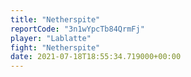```yaml
---
title: "Netherspite"
reportCode: "3n1wYpcTb84QrmFj"
player: "Lablatte"
fight: "Netherspite"
date: 2021-07-18T18:55:34.719000+00:00
---
```

